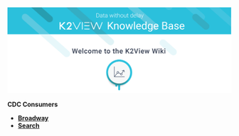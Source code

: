 ![image](/articles/images/welcome_to_wiki.png)



<strong>CDC Consumers<strong>

<ul>
<li><a href=broadway/README.md>Broadway</a></li>
<li><a href="search/README.md">Search</a></li>
</ul> 

